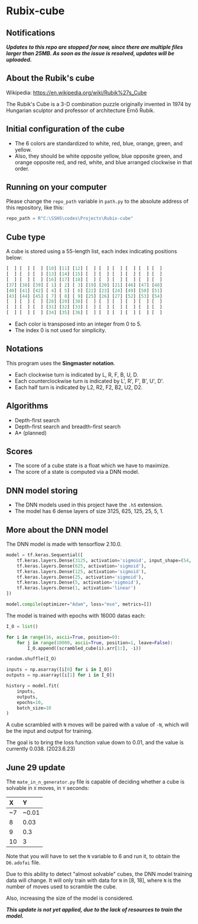 # Rubix-cube

## Notifications

***Updates to this repo are stopped for now, since there are multiple files larger than 25MB. As soon as the issue is resolved, updates will be uploaded.***

## About the Rubik's cube

Wikipedia: <https://en.wikipedia.org/wiki/Rubik%27s_Cube>

The Rubik's Cube is a 3-D combination puzzle originally invented in 1974 by Hungarian sculptor and professor of architecture Ernő Rubik.

## Initial configuration of the cube

* The 6 colors are standardized to white, red, blue, orange, green, and yellow.
* Also, they should be white opposite yellow, blue opposite green, and orange opposite red, and red, white, and blue arranged clockwise in that order.

## Running on your computer

Please change the `repo_path` variable in `path.py` to the absolute address of this repository, like this:

```py
repo_path = R"C:\SSHS\codes\Projects\Rubix-cube"
```

## Cube type

A cube is stored using a 55-length list, each index indicating positions below:

```py
[  ] [  ] [  ] [10] [11] [12] [  ] [  ] [  ] [  ] [  ] [  ]
[  ] [  ] [  ] [13] [14] [15] [  ] [  ] [  ] [  ] [  ] [  ]
[  ] [  ] [  ] [16] [17] [18] [  ] [  ] [  ] [  ] [  ] [  ]
[37] [38] [39] [ 1] [ 2] [ 3] [19] [20] [21] [46] [47] [48]
[40] [41] [42] [ 4] [ 5] [ 6] [22] [23] [24] [49] [50] [51]
[43] [44] [45] [ 7] [ 8] [ 9] [25] [26] [27] [52] [53] [54]
[  ] [  ] [  ] [28] [29] [30] [  ] [  ] [  ] [  ] [  ] [  ]
[  ] [  ] [  ] [31] [32] [33] [  ] [  ] [  ] [  ] [  ] [  ]
[  ] [  ] [  ] [34] [35] [36] [  ] [  ] [  ] [  ] [  ] [  ]
```

* Each color is transposed into an integer from 0 to 5.
* The index 0 is not used for simplicity.

## Notations

This program uses the **Singmaster notation**.

* Each clockwise turn is indicated by L, R, F, B, U, D.
* Each counterclockwise turn is indicated by L', R', F', B', U', D'.
* Each half turn is indicated by L2, R2, F2, B2, U2, D2.

## Algorithms

* Depth-first search
* Depth-first search and breadth-first search
* A* (planned)

## Scores

* The score of a cube state is a float which we have to maximize.
* The score of a state is computed via a DNN model.

## DNN model storing

* The DNN models used in this project have the `.h5` extension.
* The model has 6 dense layers of size 3125, 625, 125, 25, 5, 1.

## More about the DNN model

The DNN model is made with tensorflow 2.10.0.

```py
model = tf.keras.Sequential([
    tf.keras.layers.Dense(3125, activation='sigmoid', input_shape=(54, )),
    tf.keras.layers.Dense(625, activation='sigmoid'),
    tf.keras.layers.Dense(125, activation='sigmoid'),
    tf.keras.layers.Dense(25, activation='sigmoid'),
    tf.keras.layers.Dense(5, activation='sigmoid'),
    tf.keras.layers.Dense(1, activation='linear')
])

model.compile(optimizer="Adam", loss="mse", metrics=[])
```

The model is trained with epochs with 16000 datas each:

```py
I_O = list()

for i in range(16, ascii=True, position=0):
    for j in range(10000, ascii=True, position=1, leave=False):
        I_O.append((scrambled_cube(i).arr[1:], -i))

random.shuffle(I_O)

inputs = np.asarray([i[0] for i in I_O])
outputs = np.asarray([i[1] for i in I_O])

history = model.fit(
    inputs,
    outputs,
    epochs=10,
    batch_size=10
)
```

A cube scrambled with `N` moves will be paired with a value of `-N`, which will be the input and output for training.

The goal is to bring the loss function value down to 0.01, and the value is currently 0.038. (2023.6.23)

## June 29 update

The `mate_in_n_generator.py` file is capable of deciding whether a cube is solvable in `X` moves, in `Y` seconds:

|X|Y|
|:---|:---|
|~7|~0.01|
|8|0.03|
|9|0.3|
|10|3|

Note that you will have to set the `N` variable to 6 and run it, to obtain the `D6.adofai` file.

Due to this ability to detect "almost solvable" cubes, the DNN model training data will change.
It will only train with data for `N` in [8, 18], where `N` is the number of moves used to scramble the cube.

Also, increasing the size of the model is considered.

***This update is not yet applied, due to the lack of resources to train the model.***
